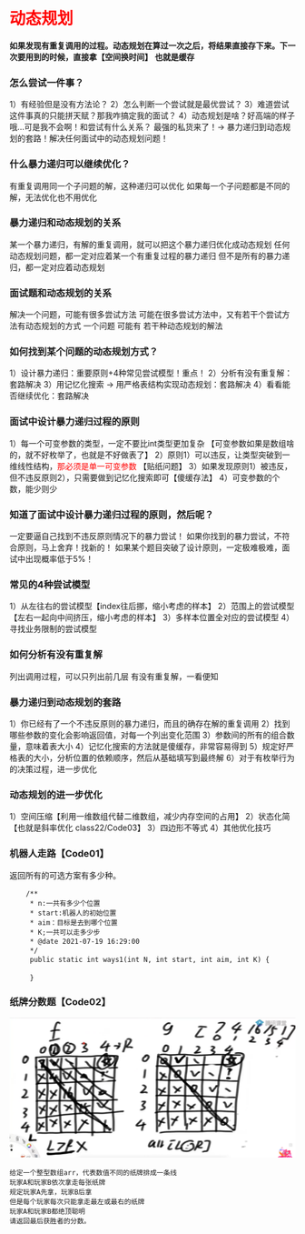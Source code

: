 # <font color="red">**动态规划**</font>
**如果发现有重复调用的过程。动态规划在算过一次之后，将结果直接存下来。下一次要用到的时候，直接拿【空间换时间】**
**也就是缓存**


### 怎么尝试一件事？
1）有经验但是没有方法论？
2）怎么判断一个尝试就是最优尝试？
3）难道尝试这件事真的只能拼天赋？那我咋搞定我的面试？
4）动态规划是啥？好高端的样子哦…可是我不会啊！和尝试有什么关系？
最强的私货来了！-> 暴力递归到动态规划的套路！解决任何面试中的动态规划问题！



### 什么暴力递归可以继续优化？
有重复调用同一个子问题的解，这种递归可以优化
如果每一个子问题都是不同的解，无法优化也不用优化



### 暴力递归和动态规划的关系
某一个暴力递归，有解的重复调用，就可以把这个暴力递归优化成动态规划
任何动态规划问题，都一定对应着某一个有重复过程的暴力递归
但不是所有的暴力递归，都一定对应着动态规划



### 面试题和动态规划的关系
解决一个问题，可能有很多尝试方法
可能在很多尝试方法中，又有若干个尝试方法有动态规划的方式
一个问题   可能有   若干种动态规划的解法



### 如何找到某个问题的动态规划方式？
1）设计暴力递归：重要原则+4种常见尝试模型！重点！
2）分析有没有重复解：套路解决
3）用记忆化搜索 -> 用严格表结构实现动态规划：套路解决
4）看看能否继续优化：套路解决



### 面试中设计暴力递归过程的原则
1）每一个可变参数的类型，一定不要比int类型更加复杂 【可变参数如果是数组啥的，就不好枚举了，也就是不好做表了】
2）原则1）可以违反，让类型突破到一维线性结构，<font color="red">那必须是单一可变参数</font>   【贴纸问题】
3）如果发现原则1）被违反，但不违反原则2），只需要做到记忆化搜索即可【傻缓存法】
4）可变参数的个数，能少则少



### 知道了面试中设计暴力递归过程的原则，然后呢？
一定要逼自己找到不违反原则情况下的暴力尝试！
如果你找到的暴力尝试，不符合原则，马上舍弃！找新的！
如果某个题目突破了设计原则，一定极难极难，面试中出现概率低于5%！



### 常见的4种尝试模型
1）从左往右的尝试模型【index往后挪，缩小考虑的样本】
2）范围上的尝试模型【左右一起向中间挤压，缩小考虑的样本】
3）多样本位置全对应的尝试模型
4）寻找业务限制的尝试模型



### 如何分析有没有重复解
列出调用过程，可以只列出前几层
有没有重复解，一看便知



### 暴力递归到动态规划的套路
1）你已经有了一个不违反原则的暴力递归，而且的确存在解的重复调用
2）找到哪些参数的变化会影响返回值，对每一个列出变化范围
3）参数间的所有的组合数量，意味着表大小
4）记忆化搜索的方法就是傻缓存，非常容易得到
5）规定好严格表的大小，分析位置的依赖顺序，然后从基础填写到最终解
6）对于有枚举行为的决策过程，进一步优化



### 动态规划的进一步优化
1）空间压缩【利用一维数组代替二维数组，减少内存空间的占用】
2）状态化简【也就是斜率优化 class22/Code03】
3）四边形不等式
4）其他优化技巧





### 机器人走路【Code01】
返回所有的可选方案有多少种。
```text
    /**
	 * n:一共有多少个位置
	 * start:机器人的初始位置
	 * aim：目标是去到哪个位置
	 * K;一共可以走多少步
	 * @date 2021-07-19 16:29:00
	 */
	 public static int ways1(int N, int start, int aim, int K) {
		
	 }
```

### 纸牌分数题【Code02】
![图解方法三](img.png)
```text
给定一个整型数组arr，代表数值不同的纸牌排成一条线
玩家A和玩家B依次拿走每张纸牌
规定玩家A先拿，玩家B后拿
但是每个玩家每次只能拿走最左或最右的纸牌
玩家A和玩家B都绝顶聪明
请返回最后获胜者的分数。 
```

